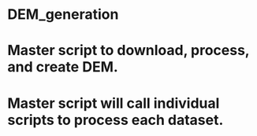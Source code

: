 # DEM_generation
# Master script to download, process, and create DEM.
# Master script will call individual scripts to process each dataset.

